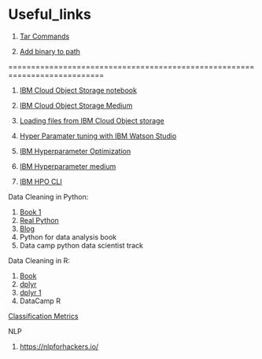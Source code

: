 # Useful_links

1. [Tar Commands](https://neverendingsecurity.wordpress.com/2015/04/13/linux-tar-commands-cheatsheet/)

2. [Add binary to path](https://askubuntu.com/questions/440691/add-a-binary-to-my-path)


===========================================================================

1. [IBM Cloud Object Storage notebook](https://dataplatform.cloud.ibm.com/analytics/notebooks/v2/ee1d0b44-0fce-4cf6-8545-e1dc961d0668/view?access_token=c0489b861ab65f63be7e3c5ce962003a2a0197660e67ecb140c477c2e11b5fe3)

2. [IBM Cloud Object Storage Medium](https://medium.com/ibm-data-science-experience/working-with-ibm-cloud-object-storage-in-python-fe0ba8667d5f)

3. [Loading files from IBM Cloud Object storage](https://medium.com/ibm-data-science-experience/excel-files-loading-from-object-storage-python-a54a2cbf4609)

4. [Hyper Paramater tuning with IBM Watson Studio](https://github.com/nheidloff/hyperparameter-optimization-ibm-watson-studio)

5. [IBM Hyperparameter Optimization](https://dataplatform.cloud.ibm.com/docs/content/analyze-data/ml_dlaas_hpo.html?audience=wdp&context=analytics)

6. [IBM Hyperparameter medium](https://medium.com/@lana.sanyoura/hyperparameter-optimization-on-ibms-deep-learning-service-101-84675c199c3e)

7. [IBM HPO CLI](https://dataplatform.cloud.ibm.com/docs/content/analyze-data/ml_dlaas_cli_with_hpo.html)


Data Cleaning in Python:

1. [Book 1](https://learning.oreilly.com/library/view/mastering-python-for/9781784390150/ch01s03.html)
2. [Real Python](https://realpython.com/python-data-cleaning-numpy-pandas/)
3. [Blog](https://towardsdatascience.com/data-cleaning-with-python-and-pandas-detecting-missing-values-3e9c6ebcf78b)
4. Python for data analysis book
5. Data camp python data scientist track

Data Cleaning in R:

1. [Book](https://cran.r-project.org/doc/contrib/de_Jonge+van_der_Loo-Introduction_to_data_cleaning_with_R.pdf)
2. [dplyr](https://jasonjwilliamsny.github.io/r-genomics-2/04-intro-to-dplyr-r.html)
3. [dplyr 1](https://mgimond.github.io/ES218/Week03a.html)
4. DataCamp R

[Classification Metrics](https://medium.com/greyatom/performance-metrics-for-classification-problems-in-machine-learning-part-i-b085d432082b)

NLP

1. https://nlpforhackers.io/


